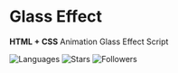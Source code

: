 <h1>Glass Effect</h1>
<p>
  <b>HTML + CSS</b> Animation Glass Effect Script
</p>
<img src='https://img.shields.io/github/languages/count/blogchik/glass-effect01?style=plastic' alt='Languages'>
<img src='https://img.shields.io/github/stars/blogchik/glass-effect01?style=plastic' alt='Stars'>
<img src='https://img.shields.io/github/followers/blogchik?style=plastic' alt='Followers'>
